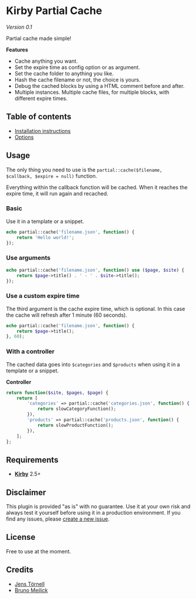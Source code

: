 # Kirby Partial Cache

*Version 0.1*

Partial cache made simple!

**Features**

- Cache anything you want.
- Set the expire time as config option or as argument.
- Set the cache folder to anything you like.
- Hash the cache filename or not, the choice is yours.
- Debug the cached blocks by using a HTML comment before and after.
- Multiple instances. Multiple cache files, for multiple blocks, with different expire times.

## Table of contents

- [Installation instructions](docs/install.md)
- [Options](docs/options.md)

## Usage

The only thing you need to use is the `partial::cache($filename, $callback, $expire = null)` function.

Everything within the callback function will be cached. When it reaches the expire time, it will run again and recached.

### Basic

Use it in a template or a snippet.

```php
echo partial::cache('filename.json', function() {
    return 'Hello world!';
});
```

### Use arguments

```php
echo partial::cache('filename.json', function() use ($page, $site) {
    return $page->title() . ' - ' . $site->title();
});
```

### Use a custom expire time

The third argument is the cache expire time, which is optional. In this case the cache will refresh after 1 minute (60 seconds).

```php
echo partial::cache('filename.json', function() {
    return $page->title();
}, 60);
```

### With a controller

The cached data goes into `$categories` and `$products` when using it in a template or a snippet.

**Controller**

```php
return function($site, $pages, $page) {
    return [
        'categories' => partial::cache('categories.json', function() {
            return slowCategoryFunction();
        }),
        'products' => partial::cache('products.json', function() {
            return slowProductFunction();
        }),
    ];
};
```

## Requirements

- [**Kirby**](https://getkirby.com/) 2.5+

## Disclaimer

This plugin is provided "as is" with no guarantee. Use it at your own risk and always test it yourself before using it in a production environment. If you find any issues, please [create a new issue](https://github.com/jenstornell/kirby-partial-cache/issues/new).

## License

Free to use at the moment.

## Credits

- [Jens Törnell](https://github.com/jenstornell)
- [Bruno Meilick](https://github.com/bnomei/)